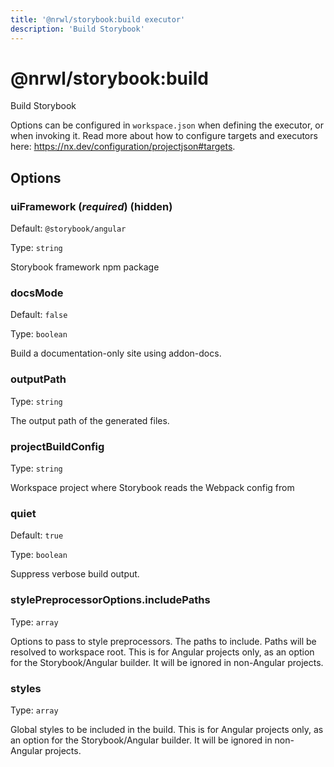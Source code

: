 ```yaml
---
title: '@nrwl/storybook:build executor'
description: 'Build Storybook'
---
```


# @nrwl/storybook:build

Build Storybook

Options can be configured in `workspace.json` when defining the executor, or when invoking it. Read more about how to configure targets and executors here: https://nx.dev/configuration/projectjson#targets.

## Options

### uiFramework (_**required**_) (**hidden**)

Default: `@storybook/angular`

Type: `string`

Storybook framework npm package

### docsMode

Default: `false`

Type: `boolean`

Build a documentation-only site using addon-docs.

### outputPath

Type: `string`

The output path of the generated files.

### projectBuildConfig

Type: `string`

Workspace project where Storybook reads the Webpack config from

### quiet

Default: `true`

Type: `boolean`

Suppress verbose build output.

### stylePreprocessorOptions.includePaths

Type: `array`

Options to pass to style preprocessors. The paths to include. Paths will be resolved to workspace root. This is for Angular projects only, as an option for the Storybook/Angular builder. It will be ignored in non-Angular projects.

### styles

Type: `array`

Global styles to be included in the build. This is for Angular projects only, as an option for the Storybook/Angular builder. It will be ignored in non-Angular projects.
